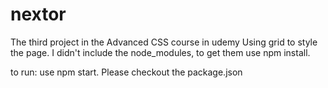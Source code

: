 # nextor
The third project in the Advanced CSS course in udemy 
Using grid to style the page.
I didn't include the node_modules, to get them use npm install.

to run: use npm start. 
Please checkout the package.json